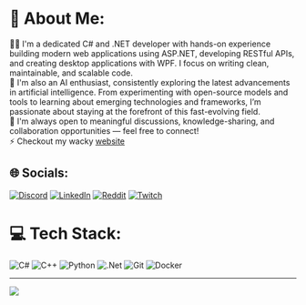# 💫 About Me:
👨‍💻 I'm a dedicated C# and .NET developer with hands-on experience building modern web applications using ASP.NET, developing RESTful APIs, and creating desktop applications with WPF. I focus on writing clean, maintainable, and scalable code.<br>🧠 I'm also an AI enthusiast, consistently exploring the latest advancements in artificial intelligence. From experimenting with open-source models and tools to learning about emerging technologies and frameworks, I’m passionate about staying at the forefront of this fast-evolving field.<br>💬 I'm always open to meaningful discussions, knowledge-sharing, and collaboration opportunities — feel free to connect!<br>⚡ Checkout my wacky [website](https://JahyLuky.github.io)


## 🌐 Socials:
[![Discord](https://img.shields.io/badge/Discord-%237289DA.svg?logo=discord&logoColor=white)](https://discord.gg/JahyLuky) [![LinkedIn](https://img.shields.io/badge/LinkedIn-%230077B5.svg?logo=linkedin&logoColor=white)](https://linkedin.com/in/JahyLuky) [![Reddit](https://img.shields.io/badge/Reddit-%23FF4500.svg?logo=Reddit&logoColor=white)](https://reddit.com/user/JahyLuky) [![Twitch](https://img.shields.io/badge/Twitch-%239146FF.svg?logo=Twitch&logoColor=white)](https://twitch.tv/JahyLuky)

# 💻 Tech Stack:
![C#](https://img.shields.io/badge/c%23-%23239120.svg?style=flat&logo=csharp&logoColor=white) ![C++](https://img.shields.io/badge/c++-%2300599C.svg?style=flat&logo=c%2B%2B&logoColor=white) ![Python](https://img.shields.io/badge/python-3670A0?style=flat&logo=python&logoColor=ffdd54) ![.Net](https://img.shields.io/badge/.NET-5C2D91?style=flat&logo=.net&logoColor=white) ![Git](https://img.shields.io/badge/git-%23F05033.svg?style=flat&logo=git&logoColor=white) ![Docker](https://img.shields.io/badge/docker-%230db7ed.svg?style=flat&logo=docker&logoColor=white)

---
[![](https://visitcount.itsvg.in/api?id=JahyLuky&icon=3&color=5)](https://visitcount.itsvg.in)

<!-- Proudly created with GPRM ( https://gprm.itsvg.in ) -->
